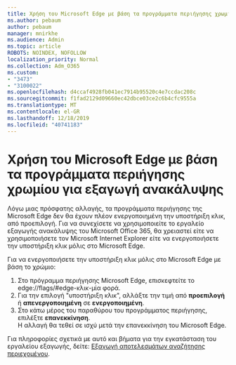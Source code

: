 ```yaml
---
title: Χρήση του Microsoft Edge με βάση τα προγράμματα περιήγησης χρωμίου για εξαγωγή ανακάλυψης
ms.author: pebaum
author: pebaum
manager: mnirkhe
ms.audience: Admin
ms.topic: article
ROBOTS: NOINDEX, NOFOLLOW
localization_priority: Normal
ms.collection: Adm_O365
ms.custom:
- "3473"
- "3100022"
ms.openlocfilehash: d4ccaf4928fb041ec7914b95520c4e7ccdac208c
ms.sourcegitcommit: f1fad2129d09660ec42dbce03ce2c6b4cfc9555a
ms.translationtype: MT
ms.contentlocale: el-GR
ms.lasthandoff: 12/18/2019
ms.locfileid: "40741183"
---
```

# <a name="using-microsoft-edge-based-on-chromium-browsers-for-ediscovery-export"></a>Χρήση του Microsoft Edge με βάση τα προγράμματα περιήγησης χρωμίου για εξαγωγή ανακάλυψης

Λόγω μιας πρόσφατης αλλαγής, τα προγράμματα περιήγησης της Microsoft Edge δεν θα έχουν πλέον ενεργοποιημένη την υποστήριξη κλικ, από προεπιλογή. Για να συνεχίσετε να χρησιμοποιείτε το εργαλείο εξαγωγής ανακάλυψης του Microsoft Office 365, θα χρειαστεί είτε να χρησιμοποιήσετε τον Microsoft Internet Explorer είτε να ενεργοποιήσετε την υποστήριξη κλικ μόλις στο Microsoft Edge. 

Για να ενεργοποιήσετε την υποστήριξη κλικ μόλις στο Microsoft Edge με βάση το χρώμιο: 
1. Στο πρόγραμμα περιήγησης Microsoft Edge, επισκεφτείτε το edge://flags/#edge-κλικ-μία φορά.
2. Για την επιλογή "υποστήριξη κλικ", αλλάξτε την τιμή από **προεπιλογή** ή **απενεργοποιημένη** σε **ενεργοποιημένη**. 
3. Στο κάτω μέρος του παραθύρου του προγράμματος περιήγησης, επιλέξτε **επανεκκίνηση**. <br>
 Η αλλαγή θα τεθεί σε ισχύ μετά την επανεκκίνηση του Microsoft Edge. 

Για πληροφορίες σχετικά με αυτό και βήματα για την εγκατάσταση του εργαλείου εξαγωγής, δείτε: [Εξαγωγή αποτελεσμάτων αναζήτησης περιεχομένου](https://docs.microsoft.com/microsoft-365/compliance/export-search-results).